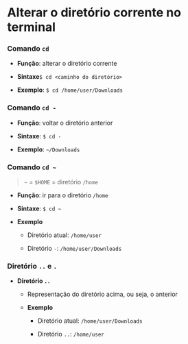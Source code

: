# Alterar o diretório corrente no terminal

### Comando `cd`

* **Função**: alterar o diretório corrente

* **Sintaxe**`$ cd <caminho do diretório>`

* **Exemplo**: `$ cd /home/user/Downloads`

### Comando `cd -`

* **Função**: voltar o diretório anterior

* **Sintaxe**: `$ cd -`

* **Exemplo**: `~/Downloads`

### Comando `cd ~`

> `~` = `$HOME` = diretório `/home`

* **Função**: ir para o diretório `/home`

* **Sintaxe**: `$ cd ~`

* **Exemplo**

  * Diretório atual: `/home/user`

  * Diretório `-`: `/home/user/Downloads`

### Diretório `..` e `.`

* **Diretório `..`**

  * Representação do diretório acima, ou seja, o anterior

  * **Exemplo**

    * Diretório atual: `/home/user/Downloads`

    * Diretório `..`: `/home/user`